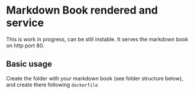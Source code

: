# Markdown Book rendered and service

This is work in progress, can be still instable. It serves the markdown book on http port 80.

## Basic usage

Create the folder with your markdown book (see folder structure below), and create there following `dockerfile`

```dockerfile

```